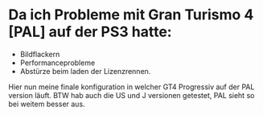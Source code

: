 # Da ich Probleme mit Gran Turismo 4 [PAL] auf der PS3 hatte:
- Bildflackern
- Performanceprobleme
- Abstürze beim laden der Lizenzrennen. 

Hier nun meine finale konfiguration in welcher GT4 Progressiv auf der PAL version läuft.
BTW hab auch die US und J versionen getestet, PAL sieht so bei weitem besser aus.
